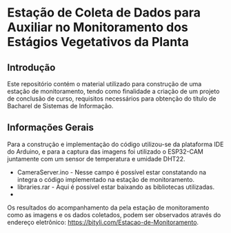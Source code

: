 # Estação de Coleta de Dados para Auxiliar no Monitoramento dos Estágios Vegetativos da Planta #

## Introdução

Este repositório contém o material utilizado para construção de uma estação de monitoramento, tendo como finalidade a criação de um projeto de conclusão de curso, requisitos necessários para obtenção do título de Bacharel de Sistemas de Informação. 

## Informações Gerais

Para a construção e implementação do código utilizou-se da plataforma IDE do Arduino, e para a captura das imagens foi utilizado o ESP32-CAM juntamente com um sensor de temperatura e umidade DHT22. 

* CameraServer.ino - Nesse campo é possível estar constatando na integra o código implementado na estação de monitoramento.
* libraries.rar - Aqui é possível estar baixando as bibliotecas utilizadas.
* 
Os resultados do acompanhamento da pela estação de monitoramento como as imagens e os dados coletados, podem ser observados através do endereço eletrônico: https://bityli.com/Estacao-de-Monitoramento.
